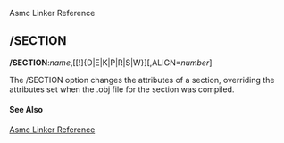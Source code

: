 Asmc Linker Reference

## /SECTION

**/SECTION**:_name_,[[!]{D|E|K|P|R|S|W}][,ALIGN=_number_]

The /SECTION option changes the attributes of a section, overriding the attributes set when the .obj file for the section was compiled.

#### See Also

[Asmc Linker Reference](readme.md)

